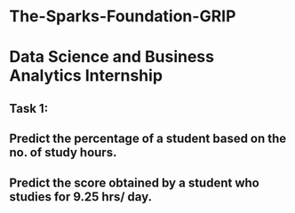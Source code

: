 # The-Sparks-Foundation-GRIP
# Data Science and Business Analytics Internship
## Task 1: 
## Predict the percentage of a student based on the no. of study hours.
## Predict the score obtained by a student who studies for 9.25 hrs/ day.

